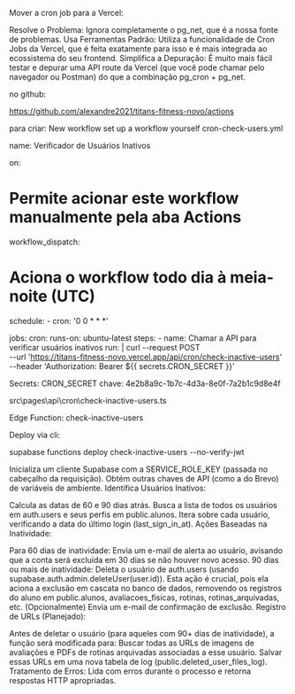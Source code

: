 Mover a cron job para a Vercel:

Resolve o Problema: Ignora completamente o pg_net, que é a nossa fonte de problemas.
Usa Ferramentas Padrão: Utiliza a funcionalidade de Cron Jobs da Vercel, que é feita exatamente para isso e é mais integrada ao ecossistema do seu frontend.
Simplifica a Depuração: É muito mais fácil testar e depurar uma API route da Vercel (que você pode chamar pelo navegador ou Postman) do que a combinação pg_cron + pg_net.

no github:

https://github.com/alexandre2021/titans-fitness-novo/actions

para criar:
New workflow
set up a workflow yourself
cron-check-users.yml

name: Verificador de Usuários Inativos

on:
  # Permite acionar este workflow manualmente pela aba Actions
  workflow_dispatch:

  # Aciona o workflow todo dia à meia-noite (UTC)
  schedule:
    - cron: '0 0 * * *'

jobs:
  cron:
    runs-on: ubuntu-latest
    steps:
      - name: Chamar a API para verificar usuários inativos
        run: |
          curl --request POST \
          --url 'https://titans-fitness-novo.vercel.app/api/cron/check-inactive-users' \
          --header 'Authorization: Bearer ${{ secrets.CRON_SECRET }}'


Secrets:
CRON_SECRET
chave:
4e2b8a9c-1b7c-4d3a-8e0f-7a2b1c9d8e4f

src\pages\api\cron\check-inactive-users.ts




Edge Function: check-inactive-users

Deploy via cli:

supabase functions deploy check-inactive-users --no-verify-jwt


Inicializa um cliente Supabase com a SERVICE_ROLE_KEY (passada no cabeçalho da requisição).
Obtém outras chaves de API (como a do Brevo) de variáveis de ambiente.
Identifica Usuários Inativos:

Calcula as datas de 60 e 90 dias atrás.
Busca a lista de todos os usuários em auth.users e seus perfis em public.alunos.
Itera sobre cada usuário, verificando a data do último login (last_sign_in_at).
Ações Baseadas na Inatividade:

Para 60 dias de inatividade: Envia um e-mail de alerta ao usuário, avisando que a conta será excluída em 30 dias se não houver novo acesso.
90 dias ou mais de inatividade:
Deleta o usuário de auth.users (usando supabase.auth.admin.deleteUser(user.id)). Esta ação é crucial, pois ela aciona a exclusão em cascata no banco de dados, removendo os registros do aluno em public.alunos, avaliacoes_fisicas, rotinas, rotinas_arquivadas, etc.
(Opcionalmente) Envia um e-mail de confirmação de exclusão.
Registro de URLs (Planejado):

Antes de deletar o usuário (para aqueles com 90+ dias de inatividade), a função será modificada para:
Buscar todas as URLs de imagens de avaliações e PDFs de rotinas arquivadas associadas a esse usuário.
Salvar essas URLs em uma nova tabela de log (public.deleted_user_files_log).
Tratamento de Erros: Lida com erros durante o processo e retorna respostas HTTP apropriadas.

